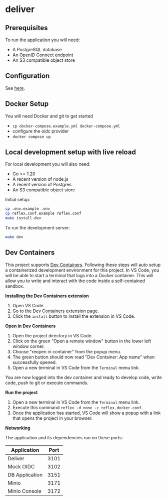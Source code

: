 # deliver

## Prerequisites

To run the application you will need:

* A PostgreSQL database
* An OpenID Connect endpoint
* An S3 compatible object store

## Configuration

See [here](CONFIG.md).

## Docker Setup

You will need Docker and git to get started

* `cp docker-compose.example.yml docker-compose.yml`
* configure the oidc provider
* `docker compose up`

## Local development setup with live reload

For local development you will also need:

* Go >= 1.20
* A recent version of node.js
* A recent version of Postgres
* An S3 compatible object store

Initial setup:

```sh
cp .env.example .env
cp reflex.conf.example reflex.conf
make install-dev
```

To run the development server:

```sh
make dev
```

## Dev Containers

This project supports [Dev Containers](https://code.visualstudio.com/docs/devcontainers/containers). Following these steps
will auto setup a containerized development environment for this project. In VS Code, you will be able to start a terminal
that logs into a Docker container. This will allow you to write and interact with the code inside a self-contained sandbox.

**Installing the Dev Containers extension**

1. Open VS Code.
2. Go to the [Dev Containers](https://marketplace.visualstudio.com/items?itemName=ms-vscode-remote.remote-containers) extension page.
3. Click the `install` button to install the extension in VS Code.

**Open in Dev Containers**

1. Open the project directory in VS Code.
2. Click on the green "Open a remote window" button in the lower left window corner.
3. Choose "reopen in container" from the popup menu.
4. The green button should now read "Dev Container: App name" when successfully opened.
5. Open a new terminal in VS Code from the `Terminal` menu link.

You are now logged into the dev container and ready to develop code, write code, push to git or execute commands.

**Run the project**

1. Open a new terminal in VS Code from the `Terminal` menu link.
2. Execute this command `reflex -d none -c reflex.docker.conf`.
3. Once the application has started, VS Code will show a popup with a link that opens the project in your browser.

**Networking**

The application and its dependencies run on these ports:

| Application    | Port |
| -------------- | ---- |
| Deliver        | 3101 |
| Mock OIDC      | 3102 |
| DB Application | 3151 |
| Minio          | 3171 |
| Minio Console  | 3172 |
